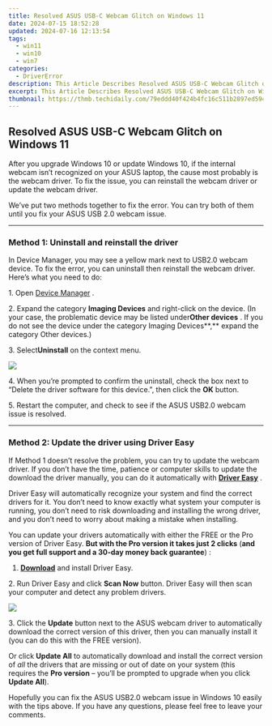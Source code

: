 ```yaml
---
title: Resolved ASUS USB-C Webcam Glitch on Windows 11
date: 2024-07-15 18:52:28
updated: 2024-07-16 12:13:54
tags:
  - win11
  - win10
  - win7
categories:
  - DriverError
description: This Article Describes Resolved ASUS USB-C Webcam Glitch on Windows 11
excerpt: This Article Describes Resolved ASUS USB-C Webcam Glitch on Windows 11
thumbnail: https://thmb.techidaily.com/79eddd40f424b4fc16c511b2897ed594a065fb5be1fe3e9d0261412fc00375f0.jpg
---
```


## Resolved ASUS USB-C Webcam Glitch on Windows 11

 After you upgrade Windows 10 or update Windows 10, if the internal webcam isn’t recognized on your ASUS laptop, the cause most probably is the webcam driver. To fix the issue, you can reinstall the webcam driver or update the webcam driver.

 We’ve put two methods together to fix the error. You can try both of them until you fix your ASUS USB 2.0 webcam issue.

---

### Method 1: **Uninstall and reinstall the driver**

 In Device Manager, you may see a yellow mark next to USB2.0 webcam device. To fix the error, you can uninstall then reinstall the webcam driver.  
 Here’s what you need to do:

 1\. Open [Device Manager](https://tools.techidaily.com/drivereasy/download/) .

 2\. Expand the category **Imaging Devices**  and right-click on the device. (In your case, the problematic device may be listed under**Other devices** . If you do not see the device under the category Imaging Devices**,** expand the category Other devices.)

 3\. Select**Uninstall** on the context menu.

![](https://images.drivereasy.com/wp-content/uploads/2016/07/img_577e14a0d392d.png)

 4\. When you’re prompted to confirm the uninstall, check the box next to “Delete the driver software for this device.”, then click the **OK** button.

 5\. Restart the computer, and check to see if the ASUS USB2.0 webcam issue is resolved.

---

### Method 2: Update the driver using Driver Easy  

 If Method 1 doesn’t resolve the problem, you can try to update the webcam driver.  If you don’t have the time, patience or computer skills to update the download the driver manually, you can do it automatically with **[Driver Easy](https://tools.techidaily.com/drivereasy/download/)**  .

 Driver Easy will automatically recognize your system and find the correct drivers for it. You don’t need to know exactly what system your computer is running, you don’t need to risk downloading and installing the wrong driver, and you don’t need to worry about making a mistake when installing.

 You can update your drivers automatically with either the FREE or the Pro version of Driver Easy. **But with the Pro version it takes just 2 clicks**   (**and you get full support and a 30-day money back guarantee**) :

 1. **[Download](https://tools.techidaily.com/drivereasy/download/)**   and install Driver Easy.

 2\. Run Driver Easy and click **Scan Now**   button. Driver Easy will then scan your computer and detect any problem drivers.

![](https://images.drivereasy.com/wp-content/uploads/2019/12/image-4.png)

 3\. Click the **Update** button next to the ASUS webcam driver to automatically download the correct version of this driver, then you can manually install it (you can do this with the FREE version).

 Or click **Update All**  to automatically download and install the correct version of _all_   the drivers that are missing or out of date on your system (this requires the **Pro version**   – you’ll be prompted to upgrade when you click **Update All**).

 Hopefully you can fix the ASUS USB2.0 webcam issue in Windows 10 easily with the tips above. If you have any questions, please feel free to leave your comments.

<ins class="adsbygoogle"
     style="display:block"
     data-ad-format="autorelaxed"
     data-ad-client="ca-pub-7571918770474297"
     data-ad-slot="1223367746"></ins>



<ins class="adsbygoogle"
     style="display:block"
     data-ad-client="ca-pub-7571918770474297"
     data-ad-slot="8358498916"
     data-ad-format="auto"
     data-full-width-responsive="true"></ins>
